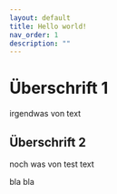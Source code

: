 ```yaml
---
layout: default
title: Hello world!
nav_order: 1
description: ""
---
```


# Überschrift 1
irgendwas von text

## Überschrift 2
noch was von test text

bla
bla

